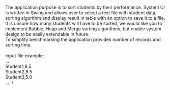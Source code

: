 The application purpose is to sort students by their performance. System UI is written in  Swing and allows user to select a text file with student data, sorting algorithm and display result in table with an option to save it to a file. \
It is unsure how many students will have to be sorted, we would like you to implement Bubble, Heap and Merge sorting algorithms, but enable system design to be easily extendable in future. \
To simplify benchmarking the application provides number of records and sorting time. \
\
Input file example: \
... \
Student1,8.5 \
Student2,6.5 \
Student3,5.0 \
.... \

